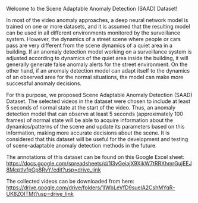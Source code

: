 Welcome to the Scene Adaptable Anomaly Detection (SAAD) Dataset!

In most of the video anomaly approaches, a deep neural network model is trained on one or more datasets, and it is assumed that the resulting model can be used in all different environments monitored by the surveillance system. However, the dynamics of a street scene where people or cars pass are very different from the scene dynamics of a quiet area in a building. If an anomaly detection model working on a surveillance system is adjusted according to dynamics of the quiet area inside the building, it will generally generate false anomaly alerts for the street environment. On the other hand, if an anomaly detection model can adapt itself to the dynamics of an observed area for the normal situations, the model can make more successful anomaly decisions.

For this purpose, we proposed Scene Adaptable Anomaly Detection (SAAD) Dataset. The selected videos in the dataset were chosen to include at least 5 seconds of normal state at the start of the video. Thus, an anomaly detection model that can observe at least 5 seconds (approximately 100 frames) of normal state will be able to acquire information about the dynamics/patterns of the scene and update its parameters based on this information, making more accurate decisions about the scene. It is considered that this dataset  will be useful for the development and testing of scene-adaptable anomaly detection methods in the future.


The annotations of this dataset can be found on this Google Excel sheet: https://docs.google.com/spreadsheets/d/1l3vGeiajX9XikW7tRRXhmrGujEEJ8McptlvfpGp8RvY/edit?usp=drive_link

The collected videos can be downloaded from here: https://drive.google.com/drive/folders/1IWbLeVfD9suelA2CshMYqR-UK8ZOITMt?usp=drive_link

